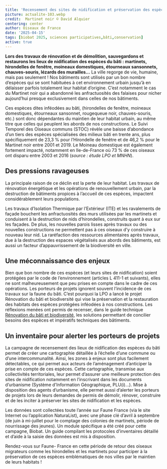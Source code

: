```yaml
---
title: 'Recensement des sites de nidification et préservation des espèces du milieu bâti'
picture: actualite-103.webp
credit:  Martinet noir © David Alquier 
centering: center
author: Oiseaux de France
date: '2025-04-15'
tags: [biobat 2025, sciences participatives,bâti,conservation]
active: true
---
```


**Lors des travaux de rénovation et de démolition, sauvegardons et restaurons les lieux de nidification des espèces du bâti : martinets, hirondelles de fenêtre, moineaux domestiques, étourneaux sansonnets, chauves-souris, lézards des murailles…**
La ville regorge de vie, humaine, mais pas seulement ! Nos bâtiments sont utilisés par un bon nombre d’espèces qui se sont habituées à cet environnement urbain jusqu’à en délaisser parfois totalement leur habitat d’origine. C’est notamment le cas du Martinet noir qui a abandonné les anfractuosités des falaises pour nicher aujourd’hui presque exclusivement dans celles de nos bâtiments. 

Ces espèces dites inféodées au bâti, (hirondelles de fenêtre, moineaux domestiques, étourneaux sansonnet, rougequeue noir, chauves-souris, etc.) sont donc dépendantes du maintien de leur habitat urbain, au même titre que celles qui peuplent les abords de nos constructions.
Le Suivi Temporel des Oiseaux communs (STOC) révèle une baisse d’abondance d’un tiers des espèces spécialisées des milieux bâti en trente ans, plus spécifiquement de 23,3 % pour l’Hirondelle de fenêtre et de 46,2 % pour le Martinet noir entre 2001 et 2019. Le Moineau domestique est également fortement impacté, notamment en Ile-de-France où 73 % de ces oiseaux ont disparu entre 2003 et 2016 (*source : étude LPO et MNHN*).

## Des pressions ravageuses

La principale raison de ce déclin est la perte de leur habitat. Les travaux de rénovation énergétique et les opérations de renouvellement urbain, par la destruction de bâtiments propices à l’accueil de ces espèces, impactent considérablement leurs populations.

Les travaux d’Isolation Thermique par l’Extérieur (ITE) et les ravalements de façade bouchent les anfractuosités des murs utilisées par les martinets et conduisent à la destruction de nids d’hirondelles, construits quant à eux sur les façades. De plus, les nouvelles parois lisses après travaux ou des nouvelles constructions ne permettent pas à ces oiseaux d’y construire à nouveau leur nid. La raréfaction des ressources alimentaires après travaux, due à la destruction des espaces végétalisés aux abords des bâtiments, est aussi un facteur d’appauvrissement de la biodiversité en ville.

## Une méconnaissance des enjeux

Bien que bon nombre de ces espèces (et leurs sites de nidification) soient protégées par le code de l’environnement (articles L 411-1 et suivants), elles ne sont malheureusement que peu prises en compte dans le cadre de ces opérations. 
Les porteurs de projets ignorent souvent l’incidence de ces travaux sur la faune du bâti. C’est pourquoi la LPO a lancé le projet Rénovation du bâti et biodiversité qui vise la préservation et la restauration des habitats des espèces protégées inféodées à nos constructions.
Les réflexions menées ont permis de recenser, dans le guide technique [Rénovation du bâti et biodiversité](https://www.lpo.fr/la-lpo-en-actions/mobilisation-citoyenne/nature-en-ville/renovation-du-bati-et-biodiversite/renovation-du-bati-et-biodiversite-le-guide-technique), les solutions permettant de concilier besoins des espèces et impératifs techniques des bâtiments. 

## Un inventaire pour alerter les porteurs de projets

La campagne de recensement des lieux de nidification des espèces du bâti permet de créer une cartographie détaillée à l’échelle d’une commune ou d’une intercommunalité. Ainsi, les zones à enjeux sont plus facilement détectables, ce qui permet aux acteurs de l’aménagement d’anticiper la prise en compte de ces espèces.
Cette cartographie, transmise aux collectivités territoriales, leur permet d’assurer une meilleure protection des sites de nidification notamment en l’inscrivant dans les documents d’urbanisme (Système d'Information Géographique, PLU(i)…). Mise à disposition des agents d’urbanisme, elle permet aussi d’alerter les porteurs de projets lors de leurs demandes de permis de démolir, rénover, construire et de les inciter à préserver les sites de nidification et les espèces.

Les données sont collectées toute l’année sur Faune France (via le site Internet ou l’application NaturaList), avec une phase clé d’avril à septembre (de juin à mi-juillet pour le comptage des colonies de martinets, période de nourrissage des jeunes). Un module spécifique a été créé pour cette campagne, Biobat. Un guide compilant les protocoles d’inventaires détaillé et d’aide à la saisie des données est mis à disposition.

Rendez-vous sur Faune- France en cette période de retour des oiseaux migrateurs comme les hirondelles et les martinets pour participer à la préservation de ces espèces emblématiques de nos villes par le maintien de leurs habitats !


